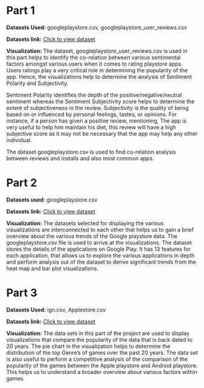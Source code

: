 # Part 1
<b>Datasets Used:</b> googleplaystore.csv, googleplaystore_user_reviews.csv

<b>Datasets link:</b> <a href = "https://uofi.box.com/s/wdx9lojhfyvghu4ctfx6pq0gj2fblbq1"> Click to view dataset </a>

<b>Visualization: </b> The dataset, googleplaystore_user_reviews.csv is used in this part helps to identify the co-relation between various sentimental factors amongst various users when it comes to rating playstore apps. Users ratings play a very critical role in determining the popularity of the app. Hence, the visualizations help to determine the analysis of Sentiment Polarity and Subjectivity. 

Sentiment Polarity identifies the depth of the positive/negative/neutral sentiment whereas the Sentiment Subjectivity score helps to determine the extent of subjectiveness in the review. Subjectivity is the quality of being based on or influenced by personal feelings, tastes, or opinions. For instance, if a person has given a positive review, mentioning, The app is very useful to help him maintain his diet, this review will have a high subjective score as it may not be necessary that the app may help any other individual. 

The dataset googleplaystore.csv is used to find co-relation analysis between reviews and installs and also most common apps. 

# Part 2
<b>Datasets used:</b> googleplaystore.csv

<b>Datasets link:</b> <a href = "https://uofi.box.com/s/wdx9lojhfyvghu4ctfx6pq0gj2fblbq1"> Click to view dataset </a>

<b>Visualization:</b>  The datasets selected for displaying the various visualizations are interconnected to each other that helps us to gain a brief overview about the various trends of the Google playstore data. The googleplaystore.csv file is used to arrive at the visualizations. The dataset stores the details of the applications on Google Play. It has 13 features for each application, that allows us to explore the various applications in depth and perform analysis out of the dataset to derive significant trends from the heat map and bar plot visualizations.

# Part 3
<b>Datasets Used:</b> ign.csv, Applestore.csv

<b>Datasets link:</b> <a href = "https://uofi.box.com/s/wdx9lojhfyvghu4ctfx6pq0gj2fblbq1"> Click to view dataset </a>

<b>Visualization:</b> The data sets in this part of the project are used to display visualizations that compare the popularity of the data that is back dated to 20 years. The pie chart in the visualization helps to determine the distribution of the top Genre’s of games over the past 20 years. The data set is also useful to perform a competitive analysis of the comparison of the popularity of the games between the Apple playstore and Android playstore. This helps us to understand a broader overview about various factors within games.
